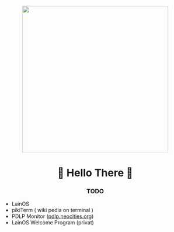 <p align="center">
  <img height="400px" src="https://images7.alphacoders.com/124/1245125.jpg" />
</p>

### <h1 align="center">👾 Hello There 👾</h1>

### <p align="center" > TODO </p>
* LainOS
* pikiTerm ( wiki pedia on terminal )
* PDLP Monitor (<a href="https://pdlp.neocities.org">pdlp.neocities.org</a>)
* LainOS Welcome Program (privat)
